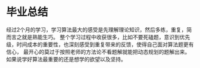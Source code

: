 # 毕业总结

经过2个月的学习，学习算法最大的感受是先理解理论知识，然后多练，重复，简而言之就是熟能生巧。
整个学习过程中收获很多，比如不要死磕题，意识到优先级，时间成本的重要性，也深刻感受到重复带来的反馈，使得自己面对算法题更有信心，
最开心的莫过于按照老师的方法论不看题解就能把动态规划的题解出来。
如果说学好算法最重要的还是想学的欲望以及坚持。

